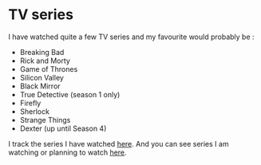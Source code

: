 # TV series
I have watched quite a few TV series and my favourite would probably be : 

- Breaking Bad
- Rick and Morty
- Game of Thrones
- Silicon Valley
- Black Mirror
- True Detective (season 1 only)
- Firefly
- Sherlock 
- Strange Things
- Dexter (up until Season 4)

I track the series I have watched [here](https://trakt.tv/users/nikivi/). And you can see series I am watching or planning to watch [here](https://my.mindnode.com/4LzYV6VP45QhdDW7acxxxt7iFrfJbjR7CKz2GQat).